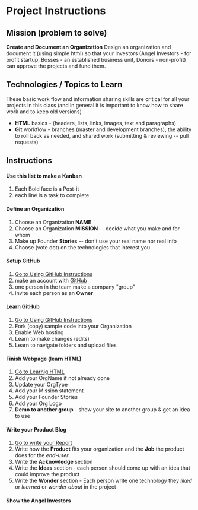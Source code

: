 # Project Instructions

## Mission (problem to solve)

**Create and Document an Organization**
Design an organization and document it (using simple html) so that your Investors (Angel Investors - for profit startup, Bosses - an established business unit, Donors - non-profit) can approve the projects and fund them.

## Technologies / Topics to Learn

These basic work flow and information sharing skills are critical for all your projects in this class (and in general it is important to know how to share work and to keep old versions)

* **HTML** basics - (headers, lists, links, images, text and paragraphs)
* **Git** workflow - branches (master and development branches), the ability
to roll back as needed, and shared work (submitting & reviewing -- pull requests)

## Instructions

#### Use this list to make a Kanban
1. Each Bold face is a Post-it
2. each line is a task to complete

#### Define an Organization
1. Choose an Organization **NAME**
2. Choose an Organization **MISSION** -- decide what you make and for whom
3. Make up Founder **Stories** -- don't use your real name nor real info
4. Choose (vote dot) on the technologies that interest you

#### Setup GitHub
1. [Go to Using GitHub Instructions](https://github.com/ed-gility/org-template-simple/blob/master/GITHUB-PROJECT.md)
2. make an account with [GitHub](http://github.com)
3. one person in the team make a company "group"
4. invite each person as an **Owner** 

#### Learn GitHub
1. [Go to Using GitHub Instructions](https://github.com/ed-gility/org-template-simple/blob/master/USING-GITHUB.md)
2. Fork (copy) sample code into your Organization
3. Enable Web hosting
4. Learn to make changes (edits)
5. Learn to navigate folders and upload files

#### Finish Webpage (learn HTML)
1. [Go to Learnig HTML](https://github.com/ed-gility/org-template-simple/blob/master/LEARN-HTML.md)
2. Add your OrgName if not already done
3. Update your OrgType
4. Add your Mission statement
5. Add your Founder Stories
6. Add your Org Logo
7. **Demo to another group** - show your site to another group & get an idea to use

#### Write your Product Blog
1. [Go to write your Report](https://github.com/ed-gility/org-template-simple/blob/master/CREATE-BLOG.md)
2. Write how the **Product** fits your organization and the **Job** the product does for the *end-user*.
2. Write the **Acknowledge** section
3. Write the **Ideas** section - each person should come up with an idea that could improve the product
4. Write the **Wonder** section - Each person write one technology they *liked* or *learned* or *wonder about* in the project

#### Show the Angel Investors
